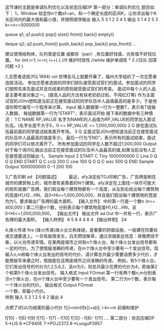 这节课的主题是单调队列优化以及状态压缩DP
第一部分：单调队列优化
题目如下：
1，Window
给定你n个数a1~an，和一个确定长度的区间K，让你求出每个K长区间内的最大值和最小值，并按照顺序输出
输入
5 3
1 2 3 4 5
输出
3 1
4 2
5 3
k<=n<=5000000

queue <int> q1;
q1.push()
pop()
size()
front()
back()
empty()

deque <int> q2;
q2.push_front()
push_back()
pop_back()
pop_front()
...

建议使用结构体，队列里是位置 或都存（pair）,有位置好找值，光有值不好找位置。
for (int i=1; i<=n; i++)
{
	//if 维护时效性
	//while 维护单调性 * 2
	//压队   回答问题 *2
}




2,志愿者选拔(fOj  1894) vol
世博会马上就要开幕了，福州大学组织了一次志愿者选拔活动。
参加志愿者选拔的同学们排队接受面试官们的面试。参加面试的同学们按照先来先面试并且先结束的原则接受面试官们的考查。
面试中每个人的人品是主要考查对象之一。(提高人品的方法有扶老奶奶过街，不闯红灯等)
作为主面试官的JOhn想知道当前正在接受面试的同学队伍中人品值最高的是多少。于是他请你帮忙编写一个程序来计算。
Input
输入数据第一行为一整数T，表示有T组输入数据。
每组数据第一行为”START”，表示面试开始
接下来的数据中有三种情况：
1 C NAME RP_VALUE 名字为NAME的人品值为RP_VALUE的同学加入面试队伍。(名字长度不大于5，0 <= RP_VALUE <= 1,000,000,000)
2 G 排在面试队伍最前面的同学面试结束离开考场。
3 Q 主面试官JOhn想知道当前正在接受面试的队伍中人品最高的值是多少。
最后一行为”END”，表示所有的面试结束，面试的同学们可以依次离开了。
所有参加面试的同学总人数不超过1,000,000
Output
对于每个询问Q,输出当前正在接受面试的队伍中人品最高的值,如果当前没有人正在接受面试则输出-1。
Sample Input
2
START
C Tiny 1000000000
C Lina 0
Q
G
Q
END
START
Q
C ccQ 200
C cxw 100
Q
G
Q
C wzc 500
Q
END
Sample Output
1000000000
0
-1
200
100

3,广告印刷 ad
【问题描述】
　　最近，afy决定给TOJ印刷广告，广告牌是刷在城市的建筑物上的，城市里有紧靠着的N个建筑。afy决定在上面找一块尽可能大的矩形放置广告牌。我们假设每个建筑物都有一个高度，从左到右给出每个建筑物的高度H1,H2…HN，且0<Hi<=1,000,000,000，并且我们假设每个建筑物的宽度均为1。要求输出广告牌的最大面积。
【输入文件】
中的第一行是一个数n (n<= 400,000 )
第二行是n个数，分别表示每个建筑物高度H1,H2…HN，且0<Hi<=1,000,000,000。
【输出文件】
输出文件 ad.Out 中一共有一行，表示广告牌的最大面积。
【输入样例】
6
5 8 4 4 8 4
【输出样例】
24


4,烽火传递 fire
(烽火传递)烽火台又称烽燧，是重要的防御设施，一般建在险要处或交通要道上。一旦有敌情发生，白天燃烧柴草，通过浓烟表达信息：夜晚燃烧干柴，以火光传递军情。在某两座城市之间有n个烽火台，每个烽火台发出信号都有一定的代价。为了使情报准确的传递，在m个烽火台中至少要有一个发出信号。现输入n,m和每个烽火台发出的信号的代价，请计算总共最少需要话费多少代价，才能使敌军来袭之时，情报能在这两座城市之间准确的传递。
例如，有5个烽火台，它们发出信号的代价为1,2,5,6,2，且m为3，则总共最少花费的代价为4，即由第2个和第5个烽火台发出信号。
输入格式 Input FOrmat
         第一行有两个数n,m分别表示n个烽火台，在m个烽火台中至少要有一个发出信号。
         第二行为n个数，表示每一个烽火台的代价。
输出格式 Output FOrmat      
        一个数，即最小代价。        
样例
输入
5 3
1 2 5 6 2
输出
4

点燃了i的以i为结尾的最小代价
f[i]=min(f[k])+a[i];   i-k<=m
前缀和维护

f[10]  - f[6]-f[9]
f[11] - f[7] - f[10]
f[12] - f[8]- f[11]
....
第二部分：状态压缩DP
5->LIS
6->CF940E
7->POJ2373
8->LuoguP3957